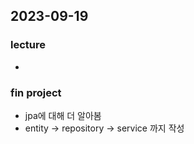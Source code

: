 ## 2023-09-19
### lecture
- 
### fin project
- jpa에 대해 더 알아봄
- entity -> repository -> service 까지 작성